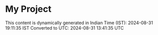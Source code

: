 # My Project

This content is dynamically generated in Indian Time (IST): 2024-08-31 19:11:35 IST
Converted to UTC: 2024-08-31 13:41:35 UTC
